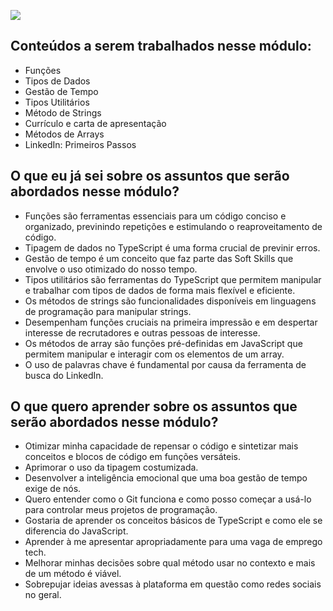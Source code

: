 ![](https://i.imgur.com/xG74tOh.png)


## Conteúdos a serem trabalhados nesse módulo:

- Funções
- Tipos de Dados
- Gestão de Tempo
- Tipos Utilitários
- Método de Strings
- Currículo e carta de apresentação
- Métodos de Arrays
- LinkedIn: Primeiros Passos

## O que eu já sei sobre os assuntos que serão abordados nesse módulo?

- Funções são ferramentas essenciais para um código conciso e organizado, previnindo repetições e estimulando o reaproveitamento de código.
- Tipagem de dados no TypeScript é uma forma crucial de previnir erros.
- Gestão de tempo é um conceito que faz parte das Soft Skills que envolve o uso otimizado do nosso tempo.
- Tipos utilitários são ferramentas do TypeScript que permitem manipular e trabalhar com tipos de dados de forma mais flexível e eficiente.
- Os métodos de strings são funcionalidades disponíveis em linguagens de programação para manipular strings.
- Desempenham funções cruciais na primeira impressão e em despertar interesse de recrutadores e outras pessoas de interesse.
- Os métodos de array são funções pré-definidas em JavaScript que permitem manipular e interagir com os elementos de um array.
- O uso de palavras chave é fundamental por causa da ferramenta de busca do LinkedIn.

## O que quero aprender sobre os assuntos que serão abordados nesse módulo?

- Otimizar minha capacidade de repensar o código e sintetizar mais conceitos e blocos de código em funções versáteis.
- Aprimorar o uso da tipagem costumizada.
- Desenvolver a inteligência emocional que uma boa gestão de tempo exige de nós.
- Quero entender como o Git funciona e como posso começar a usá-lo para controlar meus projetos de programação.
- Gostaria de aprender os conceitos básicos de TypeScript e como ele se diferencia do JavaScript.
- Aprender à me apresentar apropriadamente para uma vaga de emprego tech.
- Melhorar minhas decisões sobre qual método usar no contexto e mais de um método é viável.
- Sobrepujar ideias avessas à plataforma em questão como redes sociais no geral.
